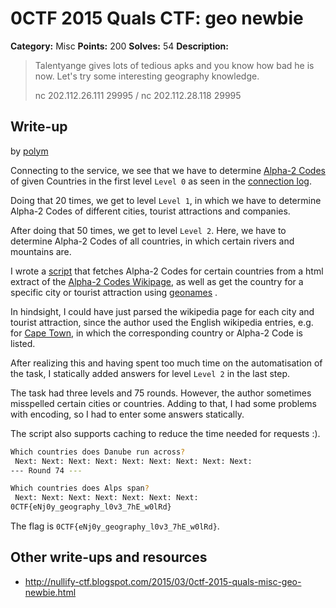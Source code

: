 # 0CTF 2015 Quals CTF: geo newbie

**Category:** Misc
**Points:** 200
**Solves:** 54
**Description:** 

> Talentyange gives lots of tedious apks and you know how bad he is now. Let's try some interesting geography knowledge.
> 
>   nc 202.112.26.111  29995 /  nc 202.112.28.118 29995

## Write-up

by [polym](https://github.com/abpolym)

Connecting to the service, we see that we have to determine [Alpha-2 Codes](http://en.wikipedia.org/wiki/ISO_3166-1_alpha-2) of given Countries in the first level `Level 0` as seen in the [connection log](connection).

Doing that 20 times, we get to level `Level 1`, in which we have to determine Alpha-2 Codes of different cities, tourist attractions and companies.

After doing that 50 times, we get to level `Level 2`. Here, we have to determine Alpha-2 Codes of all countries, in which certain rivers and mountains are.

I wrote a [script](solve.py) that fetches Alpha-2 Codes for certain countries from a html extract of the [Alpha-2 Codes Wikipage](http://en.wikipedia.org/wiki/ISO_3166-1_alpha-2), as well as get the country for a specific city or tourist attraction using [geonames](http://www.geonames.org/) .

In hindsight, I could have just parsed the wikipedia page for each city and tourist attraction, since the author used the English wikipedia entries, e.g. for [Cape Town](http://en.wikipedia.org/wiki/Cape_Town), in which the corresponding country or Alpha-2 Code is listed.

After realizing this and having spent too much time on the automatisation of the task, I statically added answers for level `Level 2` in the last step.

The task had three levels and 75 rounds. However, the author sometimes misspelled certain cities or countries. Adding to that, I had some problems with encoding, so I had to enter some answers statically.

The script also supports caching to reduce the time needed for requests :).

```bash
Which countries does Danube run across?
 Next: Next: Next: Next: Next: Next: Next: Next: Next: 
--- Round 74 ---

Which countries does Alps span?
 Next: Next: Next: Next: Next: Next: Next: 
0CTF{eNj0y_geography_l0v3_7hE_w0lRd}
```

The flag is `0CTF{eNj0y_geography_l0v3_7hE_w0lRd}`.

## Other write-ups and resources

* <http://nullify-ctf.blogspot.com/2015/03/0ctf-2015-quals-misc-geo-newbie.html>